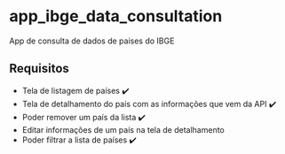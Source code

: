 # app_ibge_data_consultation

App de consulta de dados de paises do IBGE

## Requisitos

* Tela de listagem de países :heavy_check_mark:
* Tela de detalhamento do país com as informações que vem da API :heavy_check_mark:
* Poder remover um país da lista :heavy_check_mark:
* Editar informações de um país na tela de detalhamento
* Poder filtrar a lista de países :heavy_check_mark:
  
